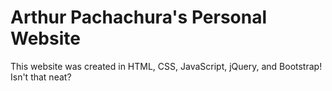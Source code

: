 Arthur Pachachura's Personal Website
=======

This website was created in HTML, CSS, JavaScript, jQuery, and Bootstrap!  Isn't that neat?
